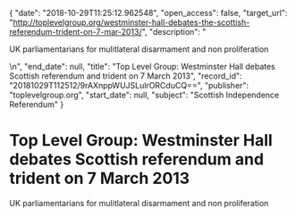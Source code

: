 {
  "date": "2018-10-29T11:25:12.962548", 
  "open_access": false, 
  "target_url": "http://toplevelgroup.org/westminster-hall-debates-the-scottish-referendum-trident-on-7-mar-2013/", 
  "description": "<p>UK parliamentarians for mulitlateral disarmament and non proliferation</p>\n", 
  "end_date": null, 
  "title": "Top Level Group: Westminster Hall debates Scottish referendum and trident on 7 March 2013", 
  "record_id": "20181029T112512/9rAXnppWUJSLulrORCduCQ==", 
  "publisher": "toplevelgroup.org", 
  "start_date": null, 
  "subject": "Scottish Independence Referendum"
}

# Top Level Group: Westminster Hall debates Scottish referendum and trident on 7 March 2013

<p>UK parliamentarians for mulitlateral disarmament and non proliferation</p>
